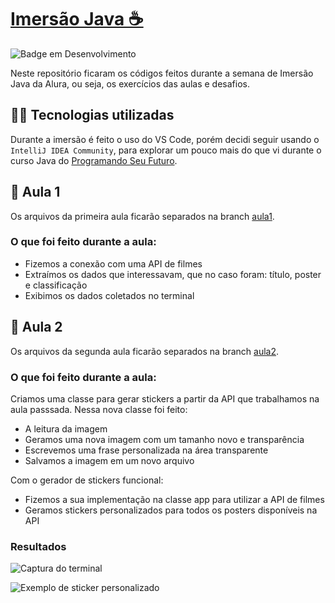 # [Imersão Java ☕](https://github.com/Wall90s/imersao-java/tree/main)
![Badge em Desenvolvimento](http://img.shields.io/static/v1?label=STATUS&message=EM%20DESENVOLVIMENTO&color=GREEN&style=for-the-badge?style=flat&logo=appveyor)

Neste repositório ficaram os códigos feitos durante a semana de Imersão Java da Alura, ou seja, os exercícios das aulas e desafios.

## 🧑‍💻  Tecnologias utilizadas 
Durante a imersão é feito o uso do VS Code, porém decidi seguir usando o ``IntelliJ IDEA Community``, para explorar um pouco mais do que vi durante o curso Java do [Programando Seu Futuro](https://github.com/Wall90s/Curso_Java).

## 📝 Aula 1
Os arquivos da primeira aula ficarão separados na branch [aula1](https://github.com/Wall90s/imersao-java/tree/aula1).<br>

### O que foi feito durante a aula:
- Fizemos a conexão com uma API de filmes
- Extraímos os dados que interessavam, que no caso foram: título, poster e classificação
- Exibimos os dados coletados no terminal

## 📝 Aula 2
Os arquivos da segunda aula ficarão separados na branch [aula2](https://github.com/Wall90s/imersao-java/tree/aula2).<br>

### O que foi feito durante a aula:
Criamos uma classe para gerar stickers a partir da API que trabalhamos na aula passsada. Nessa nova classe foi feito:
- A leitura da imagem
- Geramos uma nova imagem com um tamanho novo e transparência
- Escrevemos uma frase personalizada na área transparente
- Salvamos a imagem em um novo arquivo

Com o gerador de stickers funcional:
- Fizemos a sua implementação na classe app para utilizar a API de filmes
- Geramos stickers personalizados para todos os posters disponíveis na API

### Resultados
![Captura do terminal](linkDaCapturaDoTerminal)

![Exemplo de sticker personalizado](linkDaCapturaDoTerminal)

